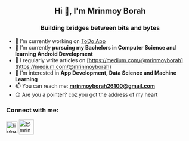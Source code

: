 <h2 align="center">Hi 👋, I'm Mrinmoy Borah</h2>
<h3 align="center">Building bridges between bits and bytes</h3>

- 🔭 I’m currently working on [ToDo App](https://github.com/mrinmoyxb/ToDo)
- 🌱 I’m currently **pursuing my Bachelors in Computer Science and learning Android Development**
- 📝 I regularly write articles on [https://medium.com/@mrinmoyborah](https://medium.com/@mrinmoyborah)
- 👀 I’m interested in **App Development, Data Science and Machine Learning**
- 📫 You can reach me: **mrinmoyborah26100@gmail.com**
- 😉 Are you a pointer? coz you got the address of my heart 
<h3 align="left">Connect with me:</h3>
<p align="left">
<a href="https://linkedin.com/in/linkedin.com/in/mrinmoy-borah-8b68b7290" target="blank"><img align="center" src="https://upload.wikimedia.org/wikipedia/commons/thumb/8/81/LinkedIn_icon.svg/2048px-LinkedIn_icon.svg.png" alt="linkedin.com/in/mrinmoy-borah-8b68b7290" height="30" width="30" /></a>
<a href="https://medium.com/@mrinmoyborah" target="blank"><img align="center" src="https://cdn.icon-icons.com/icons2/3041/PNG/512/medium_logo_icon_189223.png" alt="@mrinmoyborah" height="40" width="40" /></a>
</p>

